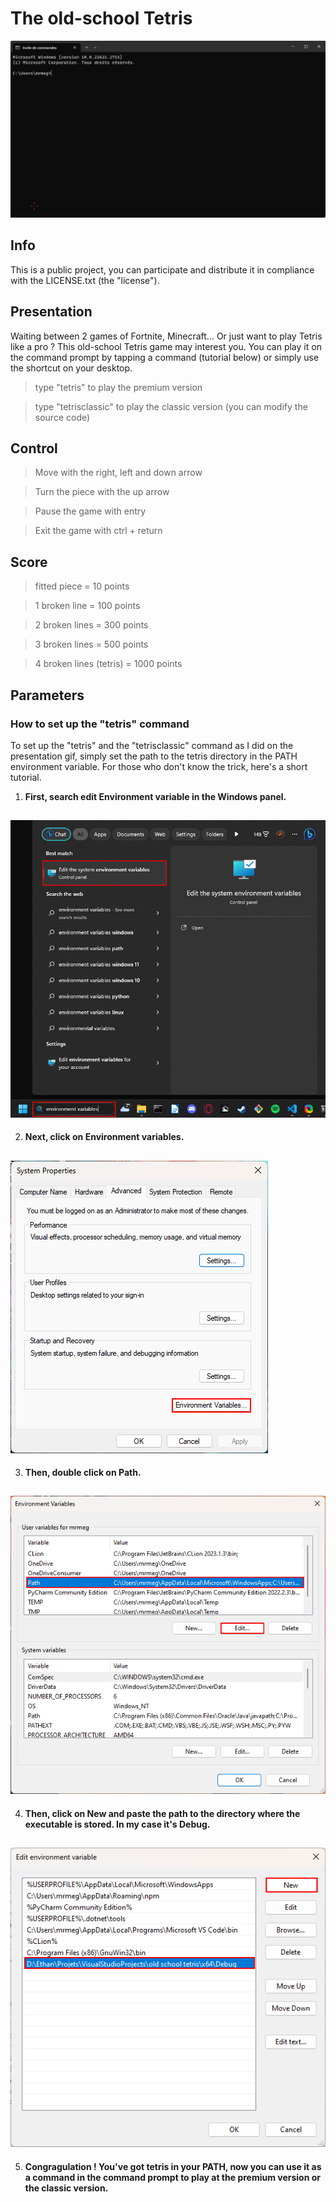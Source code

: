 # The old-school Tetris

![Gameplay gif](ressource/old-school-tetris-presentation.gif)

## Info

This is a public project, you can participate and distribute it in compliance with the LICENSE.txt (the "license").

## Presentation

Waiting between 2 games of Fortnite, Minecraft... Or just want to play Tetris like a pro ? This old-school Tetris game may interest you. You can play it on the command prompt by tapping a command (tutorial below) or simply use the shortcut on your desktop.

> type "tetris" to play the premium version

> type "tetrisclassic" to play the classic version (you can modify the source code)

## Control

> Move with the right, left and down arrow

> Turn the piece with the up arrow

> Pause the game with entry

> Exit the game with ctrl + return

## Score

> fitted piece = 10 points

> 1 broken line = 100 points

> 2 broken lines = 300 points

> 3 broken lines = 500 points

> 4 broken lines (tetris) = 1000 points
## Parameters

### How to set up the "tetris" command

To set up the "tetris" and the "tetrisclassic" command as I did on the presentation gif, simply set the path to the tetris directory in the PATH environment variable. For those who don't know the trick, here's a short tutorial.

1. **First, search edit Environment variable in the Windows panel.**

![first step](ressource/first-step.png)
---
2. **Next, click on Environment variables.**

![second step](ressource/second-step.png)
---
3. **Then, double click on Path.**

![third step](ressource/third-step.png)
---
4. **Then, click on New and paste the path to the directory where the executable is stored. 
In my case it's Debug.**

![4th step](ressource/4th-step.png)
---
5. **Congragulation ! You've got tetris in your PATH, now you can use it as a command in the command prompt to play at the premium version or the classic version.**